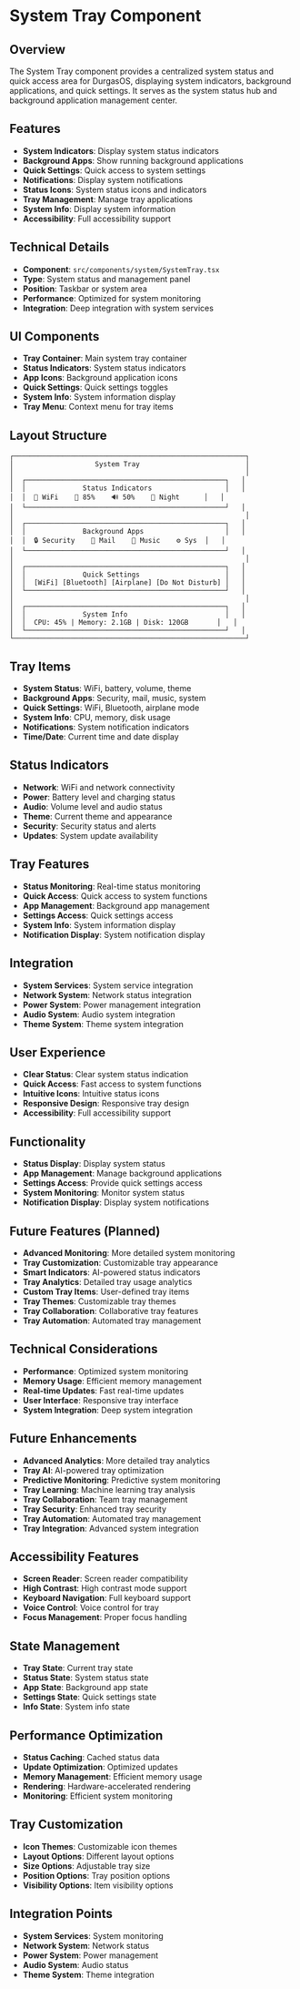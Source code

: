 # System Tray Component

## Overview

The System Tray component provides a centralized system status and quick access area for DurgasOS, displaying system indicators, background applications, and quick settings. It serves as the system status hub and background application management center.

## Features

- **System Indicators**: Display system status indicators
- **Background Apps**: Show running background applications
- **Quick Settings**: Quick access to system settings
- **Notifications**: Display system notifications
- **Status Icons**: System status icons and indicators
- **Tray Management**: Manage tray applications
- **System Info**: Display system information
- **Accessibility**: Full accessibility support

## Technical Details

- **Component**: `src/components/system/SystemTray.tsx`
- **Type**: System status and management panel
- **Position**: Taskbar or system area
- **Performance**: Optimized for system monitoring
- **Integration**: Deep integration with system services

## UI Components

- **Tray Container**: Main system tray container
- **Status Indicators**: System status indicators
- **App Icons**: Background application icons
- **Quick Settings**: Quick settings toggles
- **System Info**: System information display
- **Tray Menu**: Context menu for tray items

## Layout Structure

```
┌─────────────────────────────────────────────────────────┐
│                    System Tray                          │
│                                                         │
│  ┌─────────────────────────────────────────────────┐   │
│  │              Status Indicators                  │   │
│  │  📶 WiFi    🔋 85%    🔊 50%    🌙 Night      │   │
│  └─────────────────────────────────────────────────┘   │
│                                                         │
│  ┌─────────────────────────────────────────────────┐   │
│  │              Background Apps                    │   │
│  │  🔒 Security    📧 Mail    🎵 Music    ⚙️ Sys  │   │
│  └─────────────────────────────────────────────────┘   │
│                                                         │
│  ┌─────────────────────────────────────────────────┐   │
│  │              Quick Settings                     │   │
│  │  [WiFi] [Bluetooth] [Airplane] [Do Not Disturb] │   │
│  └─────────────────────────────────────────────────┘   │
│                                                         │
│  ┌─────────────────────────────────────────────────┐   │
│  │              System Info                        │   │
│  │  CPU: 45% | Memory: 2.1GB | Disk: 120GB       │   │
│  └─────────────────────────────────────────────────┘   │
└─────────────────────────────────────────────────────────┘
```

## Tray Items

- **System Status**: WiFi, battery, volume, theme
- **Background Apps**: Security, mail, music, system
- **Quick Settings**: WiFi, Bluetooth, airplane mode
- **System Info**: CPU, memory, disk usage
- **Notifications**: System notification indicators
- **Time/Date**: Current time and date display

## Status Indicators

- **Network**: WiFi and network connectivity
- **Power**: Battery level and charging status
- **Audio**: Volume level and audio status
- **Theme**: Current theme and appearance
- **Security**: Security status and alerts
- **Updates**: System update availability

## Tray Features

- **Status Monitoring**: Real-time status monitoring
- **Quick Access**: Quick access to system functions
- **App Management**: Background app management
- **Settings Access**: Quick settings access
- **System Info**: System information display
- **Notification Display**: System notification display

## Integration

- **System Services**: System service integration
- **Network System**: Network status integration
- **Power System**: Power management integration
- **Audio System**: Audio system integration
- **Theme System**: Theme system integration

## User Experience

- **Clear Status**: Clear system status indication
- **Quick Access**: Fast access to system functions
- **Intuitive Icons**: Intuitive status icons
- **Responsive Design**: Responsive tray design
- **Accessibility**: Full accessibility support

## Functionality

- **Status Display**: Display system status
- **App Management**: Manage background applications
- **Settings Access**: Provide quick settings access
- **System Monitoring**: Monitor system status
- **Notification Display**: Display system notifications

## Future Features (Planned)

- **Advanced Monitoring**: More detailed system monitoring
- **Tray Customization**: Customizable tray appearance
- **Smart Indicators**: AI-powered status indicators
- **Tray Analytics**: Detailed tray usage analytics
- **Custom Tray Items**: User-defined tray items
- **Tray Themes**: Customizable tray themes
- **Tray Collaboration**: Collaborative tray features
- **Tray Automation**: Automated tray management

## Technical Considerations

- **Performance**: Optimized system monitoring
- **Memory Usage**: Efficient memory management
- **Real-time Updates**: Fast real-time updates
- **User Interface**: Responsive tray interface
- **System Integration**: Deep system integration

## Future Enhancements

- **Advanced Analytics**: More detailed tray analytics
- **Tray AI**: AI-powered tray optimization
- **Predictive Monitoring**: Predictive system monitoring
- **Tray Learning**: Machine learning tray analysis
- **Tray Collaboration**: Team tray management
- **Tray Security**: Enhanced tray security
- **Tray Automation**: Automated tray management
- **Tray Integration**: Advanced system integration

## Accessibility Features

- **Screen Reader**: Screen reader compatibility
- **High Contrast**: High contrast mode support
- **Keyboard Navigation**: Full keyboard support
- **Voice Control**: Voice control for tray
- **Focus Management**: Proper focus handling

## State Management

- **Tray State**: Current tray state
- **Status State**: System status state
- **App State**: Background app state
- **Settings State**: Quick settings state
- **Info State**: System info state

## Performance Optimization

- **Status Caching**: Cached status data
- **Update Optimization**: Optimized updates
- **Memory Management**: Efficient memory usage
- **Rendering**: Hardware-accelerated rendering
- **Monitoring**: Efficient system monitoring

## Tray Customization

- **Icon Themes**: Customizable icon themes
- **Layout Options**: Different layout options
- **Size Options**: Adjustable tray size
- **Position Options**: Tray position options
- **Visibility Options**: Item visibility options

## Integration Points

- **System Services**: System monitoring
- **Network System**: Network status
- **Power System**: Power management
- **Audio System**: Audio status
- **Theme System**: Theme integration
